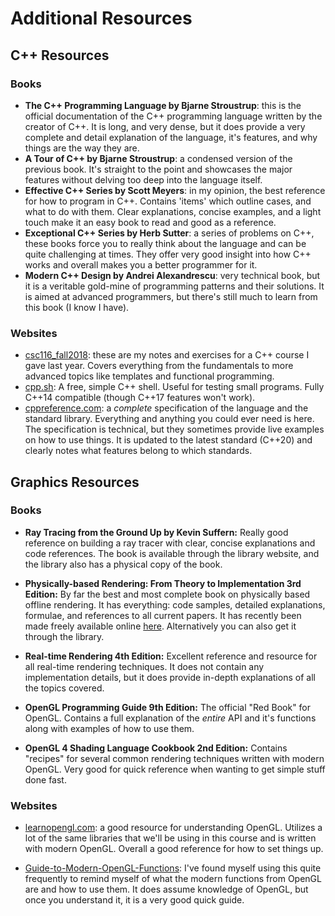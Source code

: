 # Additional Resources

## C++ Resources

### Books

* **The C++ Programming Language by Bjarne Stroustrup**: this is the official
  documentation of the C++ programming language written by the creator of C++.
  It is long, and very dense, but it does provide a very complete and detail
  explanation of the language, it's features, and why things are the way they
  are.
* **A Tour of C++ by Bjarne Stroustrup**: a condensed version of the previous
  book. It's straight to the point and showcases the major features without
  delving too deep into the language itself.
* **Effective C++ Series by Scott Meyers**: in my opinion, the best reference
  for how to program in C++. Contains 'items' which outline cases, and what to
  do with them. Clear explanations, concise examples, and a light touch make it
  an easy book to read and good as a reference. 
* **Exceptional C++ Series by Herb Sutter**: a series of problems on C++, these
  books force you to really think about the language and can be quite
  challenging at times. They offer very good insight into how C++ works and
  overall makes you a better programmer for it.
* **Modern C++ Design by Andrei Alexandrescu**: very technical book, but it is a
  veritable gold-mine of programming patterns and their solutions. It is aimed
  at advanced programmers, but there's still much to learn from this book (I
  know I have).

### Websites

* [csc116_fall2018](https://github.com/marovira/csc116_fall2018): these are my
  notes and exercises for a C++ course I gave last year. Covers everything from
  the fundamentals to more advanced topics like templates and functional
  programming.
* [cpp.sh](http://cpp.sh/): A free, simple C++ shell. Useful for testing small
   programs. Fully C++14 compatible (though C++17 features won't work).
* [cppreference.com](https://en.cppreference.com/w/): a *complete* specification of the
  language and the standard library. Everything and anything you could ever need
  is here. The specification is technical, but they sometimes provide live
  examples on how to use things. It is updated to the latest standard (C++20)
  and clearly notes what features belong to which standards.

## Graphics Resources

### Books

* **Ray Tracing from the Ground Up by Kevin Suffern:** Really good reference on
  building a ray tracer with clear, concise explanations and code references.
  The book is available through the library website, and the library also has a
  physical copy of the book.

* **Physically-based Rendering: From Theory to Implementation 3rd Edition:** By
  far the best and most complete book on physically based offline rendering. It
  has everything: code samples, detailed explanations, formulae, and references
  to all current papers. It has recently been made freely available online
  [here](http://www.pbr-book.org/). Alternatively you can also get it through
  the library.

* **Real-time Rendering 4th Edition:** Excellent reference and resource for all
  real-time rendering techniques. It does not contain any implementation
  details, but it does provide in-depth explanations of all the topics covered.

* **OpenGL Programming Guide 9th Edition:** The official "Red Book" for OpenGL.
  Contains a full explanation of the *entire* API and it's functions along with
  examples of how to use them.

* **OpenGL 4 Shading Language Cookbook 2nd Edition:** Contains "recipes" for
  several common rendering techniques written with modern OpenGL. Very good for
  quick reference when wanting to get simple stuff done fast.

### Websites

* [learnopengl.com](https://learnopengl.com/): a good resource for understanding
  OpenGL. Utilizes a lot of the same libraries that we'll be using in this
  course and is written with modern OpenGL. Overall a good reference for how to
  set things up.

* [Guide-to-Modern-OpenGL-Functions](https://github.com/Fendroidus/Guide-to-Modern-OpenGL-Functions):
  I've found myself using this quite frequently to remind myself of what the
  modern functions from OpenGL are and how to use them. It does assume knowledge
  of OpenGL, but once you understand it, it is a very good quick guide.
